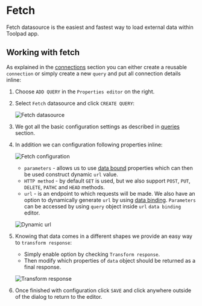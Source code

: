 # Fetch

<p class="description">Fetch datasource is the easiest and fastest way to load external data within Toolpad app.</p>

## Working with fetch

As explained in the [connections](/toolpad/connecting-to-datasources/connections/) section you can either create a reusable `connection` or simply create a new `query` and put all connection details inline:

1. Choose `ADD QUERY` in the `Properties editor` on the right.

1. Select `Fetch` datasource and click `CREATE QUERY`:

   ![Fetch datasource](/static/toolpad/fetch-query-1.png)

1. We got all the basic configuration settings as described in [queries](/toolpad/connecting-to-datasources/queries/) section.

1. In addition we can configuration following properties inline:

   ![Fetch configuration](/static/toolpad/fetch-query-2.png)

   - `parameters` - allows us to use [data bound](/toolpad/data-binding/) properties which can then be used construct dynamic `url` value.
   - `HTTP method` - by default `GET` is used, but we also support `POST`, `PUT`, `DELETE`, `PATHC` and `HEAD` methods.
   - `url` - is an endpoint to which requests will be made. We also have an option to dynamically generate `url` by using [data binding](/toolpad/data-binding/). `Parameters` can be accessed by using `query` object inside `url` `data binding` editor.

   ![Dynamic url](/static/toolpad/fetch-query-3.png)

1. Knowing that data comes in a different shapes we provide an easy way to `transform response`:

   - Simply enable option by checking `Transform response`.
   - Then modify which properties of `data` object should be returned as a final response.

   ![Transform response](/static/toolpad/fetch-query-4.png)

1. Once finished with configuration click `SAVE` and click anywhere outside of the dialog to return to the editor.
